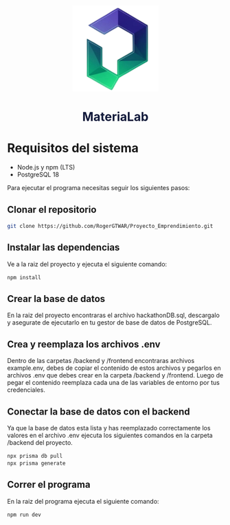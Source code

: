<div align="center">
    <img src="frontend/public/Logo.png" width="200" height="200" alt="MateriaLab Logo">
    <br>
    <h1 style="color: #111A3B; font-weight: bold;">MateriaLab</h1>
</div>

# Requisitos del sistema

- Node.js y npm (LTS)
- PostgreSQL 18

Para ejecutar el programa necesitas seguir los siguientes pasos: 

## Clonar el repositorio

```bash
git clone https://github.com/RogerGTWAR/Proyecto_Emprendimiento.git
```

## Instalar las dependencias

Ve a la raiz del proyecto y ejecuta el siguiente comando: 

```bash 
npm install
```

## Crear la base de datos

En la raiz del proyecto encontraras el archivo hackathonDB.sql, descargalo 
y asegurate de ejecutarlo en tu gestor de base de datos de PostgreSQL.

## Crea y reemplaza los archivos .env

Dentro de las carpetas /backend y /frontend encontraras archivos example.env, 
debes de copiar el contenido de estos archivos y pegarlos en archivos .env que 
debes crear en la carpeta /backend y /frontend. Luego de pegar el contenido 
reemplaza cada una de las variables de entorno por tus credenciales.

## Conectar la base de datos con el backend

Ya que la base de datos esta lista y has reemplazado correctamente los valores en el
archivo .env ejecuta los siguientes comandos en la carpeta /backend del proyecto.

```bash 
npx prisma db pull
npx prisma generate
```

## Correr el programa

En la raiz del programa ejecuta el siguiente comando: 

```bash 
npm run dev
```
